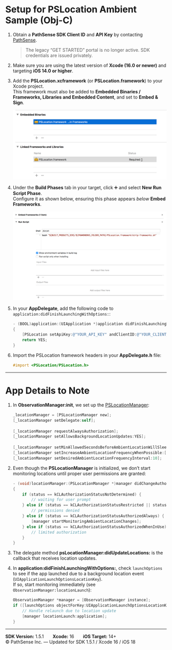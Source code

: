 # Setup for PSLocation Ambient Sample (Obj-C)

1. Obtain a **PathSense SDK Client ID** and **API Key** by contacting [PathSense](https://pathsense.com/).  
   > The legacy “GET STARTED” portal is no longer active. SDK credentials are issued privately.

2. Make sure you are using the latest version of **Xcode (16.0 or newer)** and targeting **iOS 14.0 or higher**.

3. Add the **PSLocation.xcframework** (or **PSLocation.framework**) to your Xcode project.  
   This framework must also be added to **Embedded Binaries / Frameworks, Libraries and Embedded Content**, and set to **Embed & Sign**.

   ![Screenshot1](../frameworks.png?raw=true "")

4. Under the **Build Phases** tab in your target, click ➕ and select **New Run Script Phase**.  
   Configure it as shown below, ensuring this phase appears *below* **Embed Frameworks**.

   ![Screenshot2](../RunScript.png?raw=true "")

5. In your **AppDelegate**, add the following code to  
   `application:didFinishLaunchingWithOptions:`:

    ```objective-c
    - (BOOL)application:(UIApplication *)application didFinishLaunchingWithOptions:(NSDictionary *)launchOptions
    {
        [PSLocation setApiKey:@"YOUR_API_KEY" andClientID:@"YOUR_CLIENT_ID"];
        return YES;
    }
    ```

6. Import the PSLocation framework headers in your **AppDelegate.h** file:

    ```objective-c
    #import <PSLocation/PSLocation.h>
    ```

---

# App Details to Note

1. In **ObservationManager:init**, we set up the [PSLocationManager](https://docs.pathsense.io/ios/html/interface_p_s_location_manager.html):

    ```objective-c
    _locationManager = [PSLocationManager new];
    [_locationManager setDelegate:self];
    
    [_locationManager requestAlwaysAuthorization];
    [_locationManager setAllowsBackgroundLocationUpdates:YES];

    [_locationManager setMinAllowedSecondsBeforeAmbientLocationWillSleep:[SettingsViewController allowedWakeTime]];
    [_locationManager setIncreaseAmbientLocationFrequencyWhenPossible:[SettingsViewController useIncreaseFrequencyWhenPossible]];
    [_locationManager setDesiredAmbientLocationFrequencyInterval:10];
    ```

2. Even though the **PSLocationManager** is initialized, we don’t start monitoring locations until proper user permissions are granted:

    ```objective-c
    - (void)locationManager:(PSLocationManager *)manager didChangeAuthorizationStatus:(CLAuthorizationStatus)status
    {
        if (status == kCLAuthorizationStatusNotDetermined) {
            // waiting for user prompt
        } else if (status == kCLAuthorizationStatusRestricted || status == kCLAuthorizationStatusDenied) {
            // permissions denied
        } else if (status == kCLAuthorizationStatusAuthorizedAlways) {
            [manager startMonitoringAmbientLocationChanges];
        } else if (status == kCLAuthorizationStatusAuthorizedWhenInUse) {
            // limited authorization
        }
    }
    ```

3. The delegate method **psLocationManager:didUpdateLocations:** is the callback that receives location updates.

4. In **application:didFinishLaunchingWithOptions:**, check `launchOptions` to see if the app launched due to a background location event (`UIApplicationLaunchOptionsLocationKey`).  
   If so, start monitoring immediately (see `ObservationManager:locationLaunch`):

    ```objective-c
    ObservationManager *manager = [ObservationManager instance];
    if ([launchOptions objectForKey:UIApplicationLaunchOptionsLocationKey]) {
        // Handle relaunch due to location update
        [manager locationLaunch:application];
    }
    ```

---

**SDK Version:** 1.5.1  **Xcode:** 16  **iOS Target:** 14+  
© PathSense Inc. — Updated for SDK 1.5.1 / Xcode 16 / iOS 18
